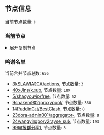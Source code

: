 
## 节点信息
当前节点数量: `0`
### 当前节点
<details>
  <summary>展开复制节点</summary>

    

</details>

### 鸣谢名单
当前合并节点总数: `656`
- [3kSLAWIASCA/actions](https://github.com/kSLAWIASCA/actions), 节点数量: `3`
- [40xJins/x.sub](https://github.com/0xJins/x.sub), 节点数量: `109`
- [5/shaoyouvip/free](https://github.com/shaoyouvip/free), 节点数量: `52`
- [9snakem982/proxypool/](https://github.com/snakem982/proxypool/), 节点数量: `360`
- [14PuddinCat/BestClash](https://github.com/PuddinCat/BestClash), 节点数量: `8`
- [23dora-admin001/aggregator-](https://github.com/dora-admin001/aggregator-), 节点数量: `0`
- [24wangyingbo/v2rayse_sub](https://github.com/wangyingbo/v2rayse_sub), 节点数量: `193`
- [99电报群分享1](https://github.com/cdddbc/getAirport), 节点数量: `3`



